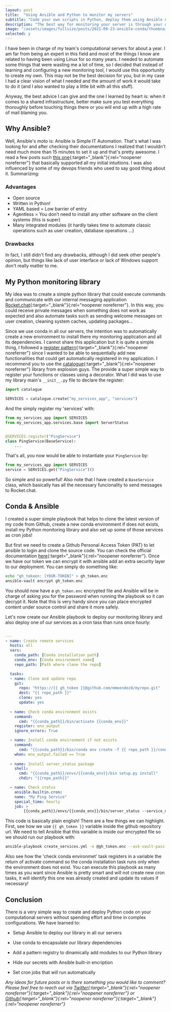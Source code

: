 ```yaml
---
layout: post
title:  "Using Ansible and Python to monitor my servers"
subtitle: "Code your own scripts in Python, deploy them using Ansible & Conda and get real time reports from your server"
description: "The best way for monitoring your server is through your own code,"
image: "/assets/images/fullsize/posts/2021-09-23-ansible-conda/thumbnail.jpg"
selected: y
---
```


I have been in charge of my team's computational servers for about a year. I am far from being an expert in this field and most of the things I know are related to having been using Linux for so many years. I needed to automate some things that were wasting me a lot of time, so I decided that instead of learning and configuring a new monitoring tool, I would use this opportunity to create my own. This may not be the best decision for you, but in my case I had a clear vision of what I needed and the amount of work it would take to do it (and I also wanted to play a little bit with all this stuff).

Anyway, the best advice I can give and the one I learned by heart is: when it comes to a shared infrastructure, better make sure you test everything thoroughly before touching things there or you will end up with a high rate of mail blaming you.

## Why Ansible?

Well, Ansible's moto is: Ansible is Simple IT Automation. That's what I was looking for and after checking their documentations I realized that I wouldn't need much more than 15 minutes to set it up and that's pretty awesome. I read a few posts such [this one](https://mtyurt.net/post/2020/good-bad-parts-of-ansible-after-two-years.html){:target="_blank"}{:rel="noopener noreferrer"} that basically supported all my initial intuitions. I was also influenced by some of my devops friends who used to say good thing about it. Summarizing:

### Advantages

- Open source
- Written in Python!
- YAML based = Low barrier of entry
- Agentless = You don’t need to install any other software on the client systems (this is super)
- Many integrated modules (it hardly takes time to automate classic operations such as user creation, database operations ...)

### Drawbacks

In fact, I still didn't find any drawbacks, although I did seek other people's opinion, but things like lack of user interface or lack of Windows support don't really matter to me.

## My Python monitoring library

My idea was to create a simple python library that could execute commands and communicate with our internal messaging application [Rocket.chat](https://rocket.chat/){:target="_blank"}{:rel="noopener noreferrer"}. In this way, you could receive private messages when something does not work as expected and also automate tasks such as sending welcome messages on user creation, cleaning system caches, updating packages...

Since we use conda in all our servers, the intention was to automatically create a new environment to install there my monitoring application and all its dependencies. I cannot share this application but it is quite a simple thing, I followed a [register pattern](https://charlesreid1.github.io/python-patterns-the-registry.html){:target="_blank"}{:rel="noopener noreferrer"} since I wanted to be able to sequentially add new functionalities that could get automatically registered in my application. I recommend you to use the [catalogue](https://github.com/explosion/catalogue){:target="_blank"}{:rel="noopener noreferrer"} library from explosion guys. The provide a super simple way to register your functions or classes using a decorator. What I did was to use my library main's `__init__.py` file to declare the register:

```python
import catalogue

SERVICES = catalogue.create("my_services_app", "services")

```

And the simply register my 'services' with:

```python
from my_services_app import SERVICES
from my_services_app.services.base import ServerStatus


@SERVICES.register("PingService")
class PingService(BaseService):
    ...
```

That's all, you now would be able to instantiate your `PingService` by:

```python
from my_services_app import SERVICES
service = SERVICES.get("PingService")()
```

So simple and so powerful! Also note that I have created a `BaseService` class, which basically has all the necessary funcionality to send messages to Rocket.chat.

## Conda & Ansible

I created a super simple playbook that helps to clone the latest version of my code from Github, create a new conda environment if does not exists, install my Python monitoring library and also set up some of those services as cron jobs!

But first we need to create a Github Personal Access Token (PAT) to let ansible to login and clone the source code. You can check the official documentation [here](https://docs.github.com/en/github/authenticating-to-github/keeping-your-account-and-data-secure/creating-a-personal-access-token){:target="_blank"}{:rel="noopener noreferrer"}. Once we have our token we can encrypt it with ansible add an extra security layer to our deployment. You can simply do something like:

```bash
echo "gh_tokeen: [YOUR-TOKEN]" > gh_token.enc
ansible-vault encrypt gh_token.enc
```

You should now have a `gh_token.enc` encrypted file and Ansible will be in charge of asking you for the password when running the playbook so it can decrypt it. Note that this is very handy since you can place encrypted content under source control and share it more safely.

Let's now create our Ansible playbook to deploy our monitoring library and also deploy one of our services as a cron tass than runs once hourly:

```yaml

---
- name: Create remote services
  hosts: all
  vars:
    conda_path: [Conda installation path]
    conda_env: [Conda environment name]
    repo_path: [Path where clone the repo]

  tasks:
  - name: Clone and update repo
    git:
      repo: "https://{{ gh_token }}@github.com/mmeendez8/myrepo.git"
      dest: "{{ repo_path }}"
      clone: yes
      update: yes
  
  - name: Check conda environment exists
    command:
      cmd: "{{conda_path}}/bin/activate {{conda_env}}"
    register: env_output
    ignore_errors: True

  - name: Install conda environment if not exists
    command: 
      cmd: "{{conda_path}}/bin/conda env create -f {{ repo_path }}/conda.yaml"
    when: env_output.failed == True
  
  - name: Install server_status package
    shell: 
      cmd: "{{conda_path}}/envs/{{conda_env}}/bin setup.py install"
      chdir: "{{repo_path}}"

  - name: Check status
    ansible.builtin.cron:
    name: "My Ping Service"
    special_time: hourly
    job: >
        {{conda_path}}/envs/{{conda_env}}/bin/server_status --service_name=PingService
```

This code is basically plain english! There are a few things we can highlight. First, see how we use `{{ gh_token }}` variable inside the github repository url. We need to tell Ansible that this variable is inside our encrypted file so we should run our playbook with:

```bash
ansible-playbook create_services.yml -e @gh_token.enc --ask-vault-pass
```

Also see how the 'check conda environmet' task registers in a variable the return of activate command so the conda installation task runs only when the environment does not exist.
You can execute this playbook as many times as you want since Ansible is pretty smart and will not create new cron tasks, it will identify this one was already created and update its values if necessary!

## Conclusion

There is a very simple way to create and deploy Python code on your computational servers without spending effort and time in complex configurations. We have learned to:

- Setup Ansible to deploy our library in all our servers

- Use conda to encapsulate our library dependencies

- Add a pattern registry to dinamically add modules to our Python library

- Hide our secrets with Ansible built-in encription

- Set cron jobs that will run automatically

*Any ideas for future posts or is there something you would like to comment? Please feel free to reach out via [Twitter](https://twitter.com/mmeendez8){:target="_blank"}{:rel="noopener noreferrer"}{:target="_blank"}{:rel="noopener noreferrer"} or [Github](https://github.com/mmeendez8){:target="_blank"}{:rel="noopener noreferrer"}{:target="_blank"}{:rel="noopener noreferrer"}*
